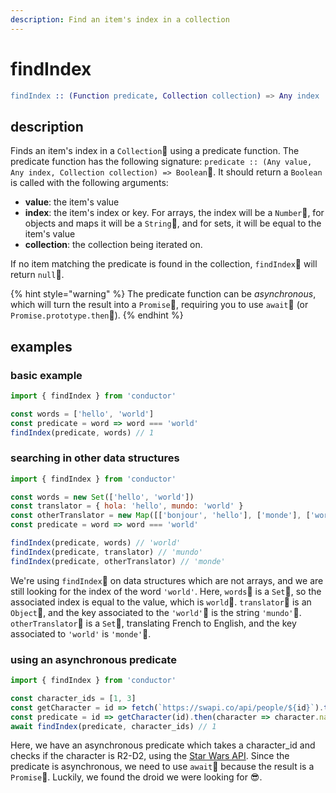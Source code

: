 ```yaml
---
description: Find an item's index in a collection
---
```


# findIndex

```erlang
findIndex :: (Function predicate, Collection collection) => Any index
```

## description

Finds an item's index in a `Collection` using a predicate function. The predicate function has the following signature: `predicate :: (Any value, Any index, Collection collection) => Boolean`. It should return a `Boolean` is called with the following arguments:

* **value**: the item's value
* **index**: the item's index or key. For arrays, the index will be a `Number`, for objects and maps it will be a `String`, and for sets, it will be equal to the item's value
* **collection**: the collection being iterated on.

If no item matching the predicate is found in the collection, `findIndex` will return `null`.

{% hint style="warning" %}
The predicate function can be _asynchronous_, which will turn the result into a `Promise`, requiring you to use `await` \(or `Promise.prototype.then`\).
{% endhint %}

## examples

### basic example

```javascript
import { findIndex } from 'conductor'

const words = ['hello', 'world']
const predicate = word => word === 'world'
findIndex(predicate, words) // 1
```

### searching in other data structures

```javascript
import { findIndex } from 'conductor'

const words = new Set(['hello', 'world'])
const translator = { hola: 'hello', mundo: 'world' }
const otherTranslator = new Map([['bonjour', 'hello'], ['monde'], ['world']])
const predicate = word => word === 'world'

findIndex(predicate, words) // 'world'
findIndex(predicate, translator) // 'mundo'
findIndex(predicate, otherTranslator) // 'monde'
```

We're using `findIndex` on data structures which are not arrays, and we are still looking for the index of the word `'world'`. Here, `words` is a `Set`, so the associated index is equal to the value, which is `world`. `translator` is an `Object`, and the key associated to the `'world'` is the string `'mundo'`. `otherTranslator` is a `Set`, translating French to English, and the key associated to `'world'` is `'monde'`.

### using an asynchronous predicate

```javascript
import { findIndex } from 'conductor'

const character_ids = [1, 3]
const getCharacter = id => fetch(`https://swapi.co/api/people/${id}`).then(res => res.json())
const predicate = id => getCharacter(id).then(character => character.name === 'R2-D2')
await findIndex(predicate, character_ids) // 1
```

Here, we have an asynchronous predicate which takes a character_id and checks if the character is R2-D2, using the [Star Wars API](https://swapi.co/). Since the predicate is asynchronous, we need to use `await` because the result is a `Promise`. Luckily, we found the droid we were looking for 😎.

